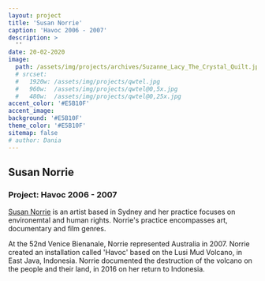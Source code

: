 ```yaml
---
layout: project
title: 'Susan Norrie'
caption: 'Havoc 2006 - 2007'
description: >
  ''
date: 20-02-2020
image: 
  path: /assets/img/projects/archives/Suzanne_Lacy_The_Crystal_Quilt.jpg
  # srcset: 
  #   1920w: /assets/img/projects/qwtel.jpg
  #   960w:  /assets/img/projects/qwtel@0,5x.jpg
  #   480w:  /assets/img/projects/qwtel@0,25x.jpg
accent_color: '#E5B10F'
accent_image:
background: '#E5B10F'
theme_color: '#E5B10F'
sitemap: false
# author: Dania
---
```

## Susan Norrie

### Project: Havoc 2006 - 2007

[Susan Norrie](https://www.susannorrie.com/) is an artist based in Sydney and her practice focuses on environemtal and human rights. Norrie's practice encompasses art, documentary and film genres.

At the 52nd Venice Bienanale, Norrie represented Australia in 2007. Norrie created an installation called 'Havoc' based on the Lusi Mud Volcano, in East Java, Indonesia. Norrie documented the destruction of the volcano on the people and their land, in 2016 on her return to Indonesia.

